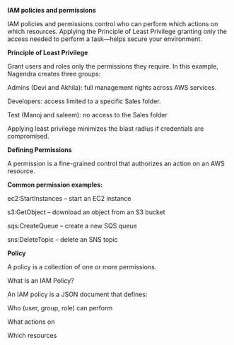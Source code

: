 
**IAM policies and permissions**

IAM policies and permissions control who can perform which actions on which resources. 
Applying the Principle of Least Privilege granting only the access needed to perform a task—helps secure your environment.

**Principle of Least Privilege**

Grant users and roles only the permissions they require. In this example, Nagendra creates three groups:

Admins (Devi and Akhila): full management rights across AWS services.

Developers: access limited to a specific Sales folder.

Test (Manoj and saleem): no access to the Sales folder


Applying least privilege minimizes the blast radius if credentials are compromised.

**Defining Permissions**

A permission is a fine-grained control that authorizes an action on an AWS resource.

**Common permission examples:**

ec2:StartInstances – start an EC2 instance

s3:GetObject – download an object from an S3 bucket

sqs:CreateQueue – create a new SQS queue

sns:DeleteTopic – delete an SNS topic

 **Policy**

A policy is a collection of one or more permissions.

What Is an IAM Policy?

An IAM policy is a JSON document that defines:

Who (user, group, role) can perform

What actions on

Which resources



